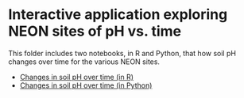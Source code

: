 # Interactive application exploring NEON sites of pH vs. time

This folder includes two notebooks, in R and Python, that how soil pH changes over time for the various NEON sites.
 
- [Changes in soil pH over time (in R)](https://github.com/microbiomedata/notebook_hackathons/blob/main/NEON_ph_by_time/R/NEON_data_exploration.md)
- [Changes in soil pH over time (in Python)](https://nbviewer.org/github/microbiomedata/notebook_hackathons/blob/main/NEON_ph_by_time/python/neon_time_series_data_with_map.ipynb)

